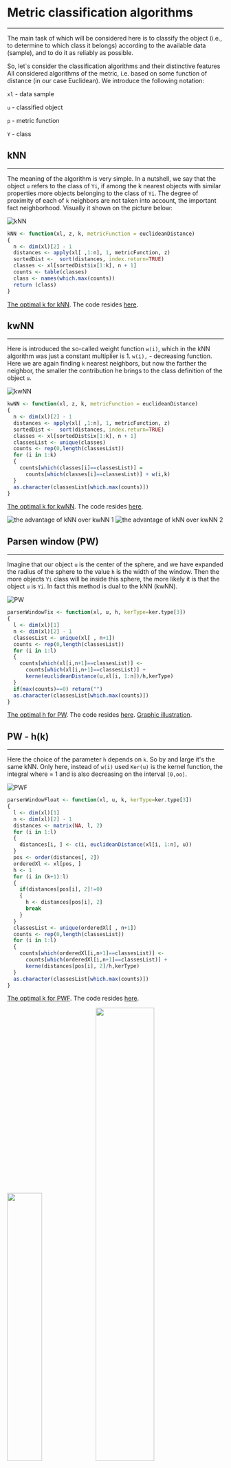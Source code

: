 # Metric classification algorithms
___
The main task of which will be considered here is to classify the object (i.e., to determine to which class it belongs) according to the available data (sample), and to do it as reliably as possible.

So, let`s consider the classification algorithms and their distinctive features
All considered algorithms of the metric, i.e. based on some function of distance (in our case Euclidean). We introduce the following notation:

 `xl` - data sample
 
 `u` - classified object
 
 `p` - metric function
 
 `Y` - class
 
## kNN
___
The meaning of the algorithm is very simple. In a nutshell, we say that the object `u` refers to the class of `Yi`, if among the k nearest objects with similar properties more objects belonging to the class of `Yi`. The degree of proximity of each of `k` neighbors are not taken into account, the important fact neighborhood. Visually it shown on the picture below:

![kNN](images/kNN.png)

```R
kNN <- function(xl, z, k, metricFunction = euclideanDistance)
{
  n <- dim(xl)[2] - 1
  distances <- apply(xl[ ,1:n], 1, metricFunction, z) 
  sortedDist <-  sort(distances, index.return=TRUE)
  classes <- xl[sortedDist$ix[1:k], n + 1]
  counts <- table(classes)
  class <- names(which.max(counts))
  return (class)
}
```

[The optimal k for kNN](images/kNN_kOpt.png).
The code resides [here](sourses/kNN.R).

## kwNN
___
Here is introduced the so-called weight function `w(i)`, which in the kNN algorithm was just a constant multiplier is 1. `w(i),` - decreasing function. Here we are again finding `k` nearest neighbors, but now the farther the neighbor, the smaller the contribution he brings to the class definition of the object `u`.

![kwNN](images/kwNN.png)

```R
kwNN <- function(xl, z, k, metricFunction = euclideanDistance)
{
  n <- dim(xl)[2] - 1
  distances <- apply(xl[ ,1:n], 1, metricFunction, z) 
  sortedDist <-  sort(distances, index.return=TRUE)
  classes <- xl[sortedDist$ix[1:k], n + 1]
  classesList <- unique(classes)
  counts <- rep(0,length(classesList))
  for (i in 1:k)
  {
    counts[which(classes[i]==classesList)] =
      counts[which(classes[i]==classesList)] + w(i,k)
  }
  as.character(classesList[which.max(counts)])
}
```

[The optimal k for kwNN](images/kwNN_kOpt.png).
The code resides [here](sourses/kwNN.R).

![the advantage of kNN over kwNN 1](images/kNN_k11.png) ![the advantage of kNN over kwNN 2](images/kwNN_k11.png)

## Parsen window (PW)
___
Imagine that our object `u` is the center of the sphere, and we have expanded the radius of the sphere to the value `h` is the width of the window. Then the more objects `Yi` class will be inside this sphere, the more likely it is that the object `u` is `Yi`. In fact this method is dual to the kNN (kwNN).

![PW](images/parsenWindowFix.png)

```R
parsenWindowFix <- function(xl, u, h, kerType=ker.type[3])
{
  l <- dim(xl)[1]
  n <- dim(xl)[2] - 1
  classesList <- unique(xl[ , n+1])
  counts <- rep(0,length(classesList))
  for (i in 1:l)
  {
    counts[which(xl[i,n+1]==classesList)] <-
      counts[which(xl[i,n+1]==classesList)] +
      kerne(euclideanDistance(u,xl[i, 1:n])/h,kerType)
  }
  if(max(counts)==0) return("")
  as.character(classesList[which.max(counts)])
}
```

[The optimal h for PW](images/parsenWindowFix_hOpt.png).
The code resides [here](sourses/parsenWindowFix.R).
[Graphic illustration](images/pasrenwindowexample.png).

## PW - h(k)
___
Here the choice of the parameter `h` depends on `k`. So by and large it's the same kNN. Only here, instead of `w(i)` used `Ker(u)` is the kernel function, the integral where = 1 and is also decreasing on the interval `[0,oo]`.

![PWF](images/parsenWindowFloat.png)

```R
parsenWindowFloat <- function(xl, u, k, kerType=ker.type[3])
{
  l <- dim(xl)[1]
  n <- dim(xl)[2] - 1
  distances <- matrix(NA, l, 2)
  for (i in 1:l)
  {
    distances[i, ] <- c(i, euclideanDistance(xl[i, 1:n], u))
  }
  pos <- order(distances[, 2])
  orderedXl <- xl[pos, ]
  h <- 1
  for (i in (k+1):l)
  {
    if(distances[pos[i], 2]!=0)
    {
      h <- distances[pos[i], 2]
      break
    }
  }
  classesList <- unique(orderedXl[ , n+1])
  counts <- rep(0,length(classesList))
  for (i in 1:l)
  {
    counts[which(orderedXl[i,n+1]==classesList)] <-
      counts[which(orderedXl[i,n+1]==classesList)] +
      kerne(distances[pos[i], 2]/h,kerType)
  }
  as.character(classesList[which.max(counts)])
}
```

[The optimal k for PWF](images/parsenWindowFloat_kOpt.png).
The code resides [here](sourses/parsenWindowFloat.R).

<img src="images/PWFix_gaussian.png" width=40%/> <img src="images/PWFix_triangle.png" width=52%/> 

## Potential functions (PF)
___
Here, too, everything is easy. We carry out an analogy with physical particles (they have a charge and a radius of action of this charge) and assume that each object sample `xl` has a potential (charge) and the distance of its action. Each `i`-th object contributes to the percentage of its class value, which is equal to `potential * ( the degree of actions/object distance u )`.

![PF](images/potential.png)

```R
potentialFunc <- function(xl, x, h, gammaV){
  distances <- c()
  cw <- c()
  for(i in 1:nrow(xl)){
    distances[i] <- euclideanDistance(xl[i , 1:length(xl) - 1] , x)
    cw[i] <- kerne(distances[i] / h[i], ker.type[7]) * gammaV[i]  
  }
  
  pw <- data.frame(class <- xl$Species, cw)
  wght_max <- c( sum(pw[pw$class == "setosa" , 2]),
                 sum(pw[pw$class == "versicolor" , 2]),
                 sum(pw[pw$class == "virginica" , 2]) )
  if(sum(wght_max) == 0){
    
    res <- ""
  }else{
    res <- levels(xl$Species)[match(max(wght_max), wght_max)]
  }
  return(res)
}

getBestGamma <- function(xl, h, gammaV, eps){
  i <- 1
  while(loo_potential(xl, h, gammaV) > eps){
    cur_point <- c(xl[i, 1], xl[i, 2])
    el_class <- xl[i , 3]
    el_check <- potentialFunc(xl, cur_point, h, gammaV)  
    if(el_class != el_check){
      gammaV[i] <-  gammaV[i] + 1
    }
    i <- i + 1
    
  }
  return(gammaV) 
}
```

The code resides [here](sourses/potential.R).

It is useful to read the table below...

| Algorithm                    | The optimal parameter|  LOO   |
| ---------------------------- |:--------------------:|:-------:
| kNN                          | k = 6                |0.03(3) |
| kwNN                         | k = 4                |0.04    |
| PW (h=const)                 | h = 1                |0.04    |
| PW h(k)                      | h = 32               |0.03(3) |
| PF                           | h = 1; g = 1         |0.053(3)|
 

### Comparison of algorithms:
![Comparison of algorithms](images/comparison.png)

## Margin
___
Roughly speaking `Margin =` degree of closeness of the object `u` to his class `-` the degree of proximity to the nearest NOT of their class.
Calculate the padding of all the elements of the sample `xl`, place the objects in ascending order of margins, and build their schedule:

![margin](../general/images/margin.png)
The code resides [here](../general/sourses/Margin.R).

## STOLP
___
This method (optimization) allows to reduce the sample `xl`, throwing out her noise, uninformative features using a specific algorithm, for example, `kNN` function indents `Margin`. I think no need to explain why he is so good...

![STOLP](../general/images/STOLP.png)

```R
STOLP <- function(xl, delta, eps, metricFunction = euclideanDistance)
{
  n <- dim(xl)[2]-1 #number signs
  l <- dim(xl)[1] #number of objects: sample
  classesList <- unique(xl[ ,n+1]) #a list of unique classes
  len <- length(classesList)
  vvz <- NULL #each class is assigned a number
  for(i in 1:len) { vvz[classesList[i]] <- i }
  mar <- rep(NA,len) #list of margins for the sample
  j <- 0
  for(i in 1:l) #screen out emissions
  {
    if(Margin(xl,i)>=delta)
    {
      j <- j+1
      xl[j, ] <- xl[i, ]
    }
  }
  l <- j
  for(i in 1:l)
  {
    tmp <- Margin(xl[1:l, ],i)
    tmp2 <- vvz[xl[i,n+1]] #the class number of the i-th sample object
    #perioperative the sample so that
    #the first len elements of the sample have maximum margins for each class
    if(is.na(mar[tmp2]) | mar[tmp2]<tmp) #if already been reviewed at least 1 object
    {#class with number tmp2,...
      #looking for the object with the maximum margin for this class
        mar[tmp2] <- tmp #new max offset to tmp2 class
        tmp <- xl[tmp2, ]
        xl[tmp2, ] <- xl[i, ]
        xl[i, ] <- tmp
    }
  }
  delta <- 0
  while(len!=l)
  {
    j <- 0
    mistakeObj <- NA
    for(i in (len+1):l)
    {
      if(kNN(xl[1:len, ],xl[i,1:n],6)!=xl[i,n+1])
      {
        j <- j+1
        mistakeObj[j] <- i
      }
    }
    if(j<eps) break
    mar <- rep(NA,length(classesList))
    index <- rep(NA,length(classesList))
    for(i in mistakeObj)
    {
      tmp3 <- xl[1:len, ]
      tmp3[len+1, ] <- xl[i, ]
      tmp <- Margin(tmp3[1:(len+1), ],len+1)
      tmp2 <- vvz[xl[i,n+1]]
      if(tmp<delta)
      {
        if(is.na(mar[tmp2]) | mar[tmp2]>tmp)
        {
          mar[tmp2] <- tmp
          index[tmp2] <- i
        }
      }
    }
    if(all(is.na(index))) { delta <- delta+1 }
    else { delta <- 0 }
    for(i in index)
    {
      if(!is.na(i))
      {
        len <- len+1
        tmp <- xl[len, ]
        xl[len, ] <- xl[i, ]
        xl[i, ] <- tmp
      }
    }
  }
  xl[1:len, ]
}
```

![diff](../general/images/diff_loo_kNN_STOLP.png)

The code resides [here](../general/sourses/STOLP.R).